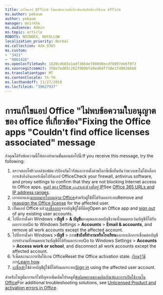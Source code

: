 ```yaml
---
title: แก้ไขแอป Office ไม่พบข้อความที่เกี่ยวข้องกับสิทธิ์การใช้งาน office
ms.author: pebaum
author: pebaum
manager: mnirkhe
ms.audience: Admin
ms.topic: article
ROBOTS: NOINDEX, NOFOLLOW
localization_priority: Normal
ms.collection: Adm_O365
ms.custom:
- "3421"
- "9001426"
ms.openlocfilehash: 1820cdb83a1adf36b4e7d0898ecdf8097eb6f0f3
ms.sourcegitcommit: 358e7ed05c262f909bfa9ed0df730e1fd89266b8
ms.translationtype: MT
ms.contentlocale: th-TH
ms.lasthandoff: 11/27/2019
ms.locfileid: "39627937"
---
```

# <a name="fixing-the-office-apps-couldnt-find-office-licenses-associated-message"></a><span data-ttu-id="7dd77-102">การแก้ไขแอป Office "ไม่พบข้อความใบอนุญาตของ office ที่เกี่ยวข้อง"</span><span class="sxs-lookup"><span data-stu-id="7dd77-102">Fixing the Office apps "Couldn't find office licenses associated" message</span></span>

<span data-ttu-id="7dd77-103">ถ้าคุณได้รับข้อความนี้ให้ลองทำตามขั้นตอนต่อไปนี้:</span><span class="sxs-lookup"><span data-stu-id="7dd77-103">If you receive this message, try the following:</span></span>

1. <span data-ttu-id="7dd77-104">ตรวจสอบไฟร์วอลล์ซอฟต์แวร์ป้องกันไวรัสและการตั้งค่าพร็อกซีเพื่อยืนยันว่าพวกเขาไม่ได้บล็อกการเข้าถึงอินเทอร์เน็ตไปยังแอป Office</span><span class="sxs-lookup"><span data-stu-id="7dd77-104">Check your firewall, antivirus software, and proxy settings to confirm that they are not blocking Internet access to Office apps.</span></span> <span data-ttu-id="7dd77-105">ดู[url ของ Office ๓๖๕และช่วงที่อยู่ IP](https://docs.microsoft.com/office365/enterprise/urls-and-ip-address-ranges)</span><span class="sxs-lookup"><span data-stu-id="7dd77-105">See [Office 365 URLs and IP address ranges](https://docs.microsoft.com/office365/enterprise/urls-and-ip-address-ranges).</span></span>
2. <span data-ttu-id="7dd77-106">เอาออกและ[มอบหมายใบอนุญาต Office](https://docs.microsoft.com/office365/admin/manage/assign-licenses-to-users)สำหรับผู้ใช้ที่ได้รับผลกระทบ</span><span class="sxs-lookup"><span data-stu-id="7dd77-106">Remove and [reassign the Office license](https://docs.microsoft.com/office365/admin/manage/assign-licenses-to-users) for the affected user.</span></span> 
3. <span data-ttu-id="7dd77-107">เปิดแอป Office แล้ว[ลงชื่อออก](https://support.office.com/article/5a20dc11-47e9-4b6f-945d-478cb6d92071)จากบัญชีผู้ใช้ที่มีอยู่</span><span class="sxs-lookup"><span data-stu-id="7dd77-107">Open an Office app and [sign out](https://support.office.com/article/5a20dc11-47e9-4b6f-945d-478cb6d92071) of any existing user accounts.</span></span>
4. <span data-ttu-id="7dd77-108">ไปที่การตั้งค่า Windows >**บัญชี** > **& บัญชี**ของคุณและลบบัญชีงานทั้งหมดยกเว้นบัญชีที่ได้รับผลกระทบ</span><span class="sxs-lookup"><span data-stu-id="7dd77-108">Go to Windows Settings > **Accounts** > **Email & accounts**, and remove all work accounts except the affected account.</span></span>
5. <span data-ttu-id="7dd77-109">ไปที่การตั้งค่า Windows >**บัญชี** > การ**เข้าถึงที่ทำงานหรือโรงเรียน**และยกเลิกการเชื่อมต่อบัญชีการทำงานทั้งหมดยกเว้นบัญชีที่ได้รับผลกระทบ</span><span class="sxs-lookup"><span data-stu-id="7dd77-109">Go to Windows Settings > **Accounts** > **Access work or school**, and disconnect all work accounts except the affected account.</span></span>
6. <span data-ttu-id="7dd77-110">รีเซ็ตสถานะการเปิดใช้งาน Office</span><span class="sxs-lookup"><span data-stu-id="7dd77-110">Reset the Office activation state.</span></span> <span data-ttu-id="7dd77-111">[เรียนรู้วิธี](https://docs.microsoft.com/office365/troubleshoot/activation/reset-office-365-proplus-activation-state)การ</span><span class="sxs-lookup"><span data-stu-id="7dd77-111">[Learn how](https://docs.microsoft.com/office365/troubleshoot/activation/reset-office-365-proplus-activation-state).</span></span>
7. <span data-ttu-id="7dd77-112">[ลงชื่อเข้า](https://support.office.com/article/628ea040-f265-49de-b986-be09c3ebf8a9)ใช้ด้วยบัญชีผู้ใช้ที่ได้รับผลกระทบ</span><span class="sxs-lookup"><span data-stu-id="7dd77-112">[Sign in](https://support.office.com/article/628ea040-f265-49de-b986-be09c3ebf8a9) using the affected user account.</span></span>

<span data-ttu-id="7dd77-113">สำหรับโซลูชันการแก้ไขปัญหาเพิ่มเติมโปรดดูที่[ข้อผิดพลาดของผลิตภัณฑ์และการเปิดใช้งานใน Office](https://support.office.com/Article/0d23d3c0-c19c-4b2f-9845-5344fedc4380)</span><span class="sxs-lookup"><span data-stu-id="7dd77-113">For additional troubleshooting solutions, see [Unlicensed Product and activation errors in Office](https://support.office.com/Article/0d23d3c0-c19c-4b2f-9845-5344fedc4380).</span></span>